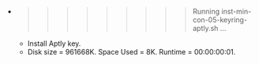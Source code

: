 * >>>>>>>>> Running inst-min-con-05-keyring-aptly.sh ...
  * Install Aptly key.
  * Disk size = 961668K. Space Used = 8K. Runtime = 00:00:00:01.
